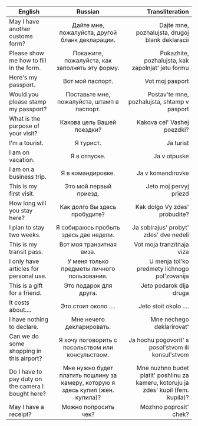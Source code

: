 | English        | Russian           | Transliteration  |
| ------------- |:-------------:| -----:|
| May I have another customs form?     | Дайте мне, пожалуйста, другой бланк декларации. |Dajte mne, pozhalujsta, drugoj blank deklaracii |
| Please show me how to fill in the form.       | Покажите, пожалуйста, как заполнять эту форму.  |Pokazhite, pozhalujsta, kak zapolnjat' jetu formu |
| Here's my passport. | Вот мой паспорт. |Vot moj pasport | Oto mój paszport. 
| Would you please stamp my passport?| Поставьте мне, пожалуйста, штамп в паспорт. |Postav'te mne, pozhalujsta, shtamp v pasport|
| What is the purpose of your visit?| Какова цель Вашей поездки? |Kakova cel' Vashej poezdki?|
| I'm a tourist.|Я турист.|Ja turist|
| I am on vacation.|Я в отпуске.|Ja v otpuske|
| I am on a business trip.|Я в командировке.|Ja v komandirovke|
| This is my first visit.|Это мой первый приезд.|Jeto moj pervyj priezd|
| How long will you stay here?|Как долго Вы здесь пробудите?|Kak dolgo Vy zdes' probudite?|
| I plan to stay two weeks.|Я собираюсь пробыть здесь две недели.|Ja sobirajus' probyt' zdes' dve nedeli|
| This is my transit pass.|Вот моя транзитная виза.|Vot moja tranzitnaja viza|
| I only have articles for personal use.|У меня только предметы личного пользования.|U menja tol'ko predmety lichnogo pol'zovanija|
| This is a gift for a friend.|Это подарок для друга.|Jeto podarok dlja druga|
| It costs about....|Это стоит около ....|Jeto stoit okolo ....|
| I have nothing to declare.|Мне нечего декларировать.|Mne nechego deklarirovat'|
| Can we do some shopping in this airport?|Я хочу поговорить с посольством или консульством.|Ja hochu pogovorit' s posol'stvom ili konsul'stvom|
| Do I have to pay duty on the camera I bought here?|Мне нужно будет платить пошлину за камеру, которую я здесь купил (жен. купила)?|Mne nuzhno budet platit' poshlinu za kameru, kotoruju ja zdes' kupil (fem. kupila)?|
| May I have a receipt?|Можно попросить чек?|Mozhno poprosit' chek?|



